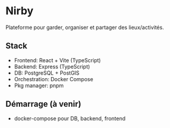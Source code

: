 # Nirby

Plateforme pour garder, organiser et partager des lieux/activités.

## Stack

- Frontend: React + Vite (TypeScript)
- Backend: Express (TypeScript)
- DB: PostgreSQL + PostGIS
- Orchestration: Docker Compose
- Pkg manager: pnpm

## Démarrage (à venir)

- docker-compose pour DB, backend, frontend
